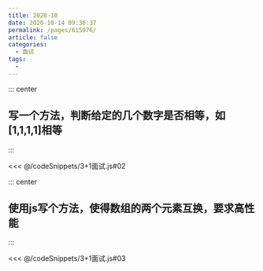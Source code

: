 ```yaml
---
title: 2020-10
date: 2020-10-14 09:36:37
permalink: /pages/615976/
article: false
categories:
  - 面试
tags:
  -
---
```

::: center

## 写一个方法，判断给定的几个数字是否相等，如[1,1,1,1]相等

:::

<<< @/codeSnippets/3+1面试.js#02

::: center

## 使用js写个方法，使得数组的两个元素互换，要求高性能

:::

<<< @/codeSnippets/3+1面试.js#03
